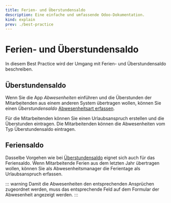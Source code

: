 ```yaml
---
title: Ferien- und Überstundensaldo
description: Eine einfache und umfassende Odoo-Dokumentation.
kind: explain
prev: ./best-practice
---
```


# Ferien- und Überstundensaldo

In diesem Best Practice wird der Umgang mit Ferien- und Überstundensaldo beschreiben.

## Überstundensaldo

Wenn Sie die App _Abwesenheiten_ einführen und die Überstunden der Mitarbeitenden aus einem anderen System übertragen wollen, können Sie einen _Überstundensaldo_ [Abwesenheitsart erfassen](HR%20Holidays.md#Abwesenheitsart%20erfassen).

Für die Mitarbeitenden können Sie einen Urlaubsanspruch erstellen und die Überstunden eintragen. Die Mitarbeitenden können die Abwesenheiten vom Typ Überstundensaldo eintragen.

## Feriensaldo

Dasselbe Vorgehen wie bei [Überstundensaldo](#Überstundensaldo) eignet sich auch für das Feriensaldo. Wenn Mitarbeitende Ferien aus dem letzten Jahr übertragen wollen, können Sie als Abwesenheitsmanager die Ferientage als Urlaubsanspruch erfassen.

::: warning
Damit die Abwesenheiten den entsprechenden Ansprüchen zugeordnet werden, muss das entsprechende Feld auf dem Formular der Abwesenheit angezeigt werden.
:::
